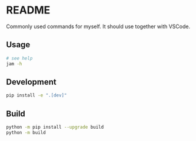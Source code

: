 # README

Commonly used commands for myself. It should use together with VSCode.

## Usage

```bash
# see help
jam -h
```

## Development

```bash
pip install -e ".[dev]"
```

## Build

```sh
python -m pip install --upgrade build
python -m build
```
